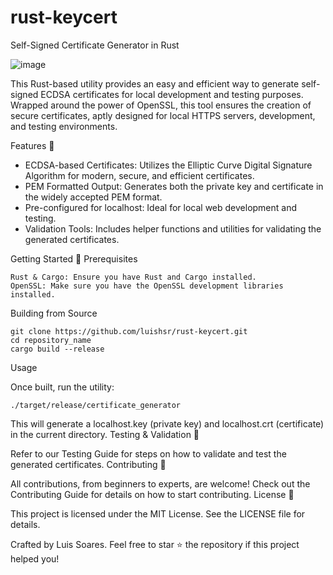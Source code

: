 # rust-keycert

Self-Signed Certificate Generator in Rust

![image](https://github.com/luishsr/rust-keycert/assets/80909424/d4cf6bf6-3bd9-4c8a-80a4-d9e784903d59)

This Rust-based utility provides an easy and efficient way to generate self-signed ECDSA certificates for local development and testing purposes. Wrapped around the power of OpenSSL, this tool ensures the creation of secure certificates, aptly designed for local HTTPS servers, development, and testing environments.

Features 🌟

   - ECDSA-based Certificates: Utilizes the Elliptic Curve Digital Signature Algorithm for modern, secure, and efficient certificates.
   - PEM Formatted Output: Generates both the private key and certificate in the widely accepted PEM format.
   - Pre-configured for localhost: Ideal for local web development and testing.
   - Validation Tools: Includes helper functions and utilities for validating the generated certificates.

Getting Started 🚀
Prerequisites

    Rust & Cargo: Ensure you have Rust and Cargo installed.
    OpenSSL: Make sure you have the OpenSSL development libraries installed.

Building from Source

    git clone https://github.com/luishsr/rust-keycert.git
    cd repository_name
    cargo build --release

Usage

Once built, run the utility:

    ./target/release/certificate_generator

This will generate a localhost.key (private key) and localhost.crt (certificate) in the current directory.
Testing & Validation 🧪

Refer to our Testing Guide for steps on how to validate and test the generated certificates.
Contributing 🤝

All contributions, from beginners to experts, are welcome! Check out the Contributing Guide for details on how to start contributing.
License 📜

This project is licensed under the MIT License. See the LICENSE file for details.

Crafted by Luis Soares. Feel free to star ⭐ the repository if this project helped you!
